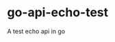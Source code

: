 # go-api-echo-test

<!--
#groups
Tools

#languages
Go

#frames and libs

-->

A test echo api in go
